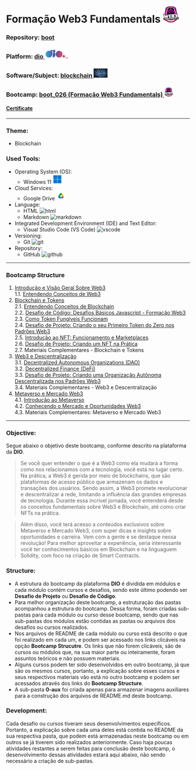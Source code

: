 # Formação Web3 Fundamentals   <img src="./0-aux/logo_boot.png" alt="boot_026" width="auto" height="45">

### Repository: [boot](../../../)   
### Platform: <a href="../../">dio   <img src="https://github.com/PedroHeeger/main/blob/main/0-aux/logos/plataforma/dio.jpeg" alt="dio" width="auto" height="25"></a>   
### Software/Subject: <a href="../">blockchain   <img src="https://github.com/PedroHeeger/main/blob/main/0-aux/logos/content/blockchain.jpg" alt="blockchain" width="auto" height="25"></a>
### Bootcamp: <a href="./">boot_026 (Formação Web3 Fundamentals)   <img src="./0-aux/logo_boot.png" alt="boot_026" width="auto" height="25"></a>

#### <a href="https://github.com/PedroHeeger/main/blob/main/cert_ti/03-conclu/blockchain/(24-09-03)_Cert_Formacao_Web3_Fundamentals_PH_DIO.pdf">Certificate</a>

---

### Theme:
- Blockchain

### Used Tools:
- Operating System (OS): 
  - Windows 11 <img src="https://github.com/PedroHeeger/main/blob/main/0-aux/logos/software/windows11.png" alt="windows11" width="auto" height="25">
- Cloud Services:
  - Google Drive <img src="https://github.com/PedroHeeger/main/blob/main/0-aux/logos/software/google_drive.png" alt="google_drive" width="auto" height="25">
- Language:
  - HTML   <img src="https://cdn.jsdelivr.net/gh/devicons/devicon/icons/html5/html5-original.svg" alt="html" width="auto" height="25">
  - Markdown   <img src="https://cdn.jsdelivr.net/gh/devicons/devicon/icons/markdown/markdown-original.svg" alt="markdown" width="auto" height="25">
- Integrated Development Environment (IDE) and Text Editor:
  - Visual Studio Code (VS Code)   <img src="https://cdn.jsdelivr.net/gh/devicons/devicon/icons/vscode/vscode-original.svg" alt="vscode" width="auto" height="25">
- Versioning: 
  - Git   <img src="https://cdn.jsdelivr.net/gh/devicons/devicon/icons/git/git-original.svg" alt="git" width="auto" height="25">
- Repository:
  - GitHub   <img src="https://cdn.jsdelivr.net/gh/devicons/devicon/icons/github/github-original.svg" alt="github" width="auto" height="25">

---

### Bootcamp Structure
1. [Introdução e Visão Geral Sobre Web3](./01-introducao_web3/)   
  1.1. [Entendendo Conceitos de Web3](https://github.com/PedroHeeger/boot/tree/main/dio/blockchain/boot_026/01-introducao_web3#item1.1)   
2. [Blockchain e Tokens](./02-blockchain_tokens/)   
  2.1. [Entendendo Conceitos de Blockchain](https://github.com/PedroHeeger/boot/tree/main/dio/blockchain/boot_026/02-blockchain_tokens#item2.1)   
  2.2. [Desafio de Código: Desafios Básicos Javascript - Formação Web3](https://github.com/PedroHeeger/boot/tree/main/dio/blockchain/boot_026/02-blockchain_tokens#item2.2)   
  2.3. [Como Token Fungíveis Funcionam](https://github.com/PedroHeeger/boot/tree/main/dio/blockchain/boot_026/02-blockchain_tokens#item2.3)   
  2.4. [Desafio de Projeto: Criando o seu Primeiro Token do Zero nos Padrões Web3](https://github.com/PedroHeeger/boot/tree/main/dio/blockchain/boot_026/02-blockchain_tokens#item2.4)   
  2.5. [Introdução ao NFT: Funcionamento e Marketplaces](https://github.com/PedroHeeger/boot/tree/main/dio/blockchain/boot_026/02-blockchain_tokens#item2.5)   
  2.6. [Desafio de Projeto: Criando um  NFT na Prática](https://github.com/PedroHeeger/boot/tree/main/dio/blockchain/boot_026/02-blockchain_tokens#item2.6)   
  2.7. Materiais Complementares - Blockchain e Tokens   
3. [Web3 e Descentralização](./03-web3_descentralizacao/)   
  3.1. [Decentralized Autonomous Organizations (DAO)](https://github.com/PedroHeeger/boot/tree/main/dio/blockchain/boot_026/03-web3_descentralizacao#item3.1)   
  3.2. [Decentralized Finance (DeFi)](https://github.com/PedroHeeger/boot/tree/main/dio/blockchain/boot_026/03-web3_descentralizacao#item3.2)   
  3.3. [Desafio de Projeto: Criando uma Organização Autônoma Descentralizada nos Padrões Web3](https://github.com/PedroHeeger/boot/tree/main/dio/blockchain/boot_026/03-web3_descentralizacao#item3.3)   
  3.4. Materiais Complementares - Web3 e Descentralização
4. [Metaverso e Mercado Web3](./04-metaverso_web3/)   
  4.1. [Introdução ao Metaverso](https://github.com/PedroHeeger/boot/tree/main/dio/blockchain/boot_026/04-metaverso_web3#item4.1)   
  4.2. [Conhecendo o Mercado e Oportunidades Web3](https://github.com/PedroHeeger/boot/tree/main/dio/blockchain/boot_026/04-metaverso_web3#item4.2)   
  4.3. Materiais Complementares: Metaverso e Mercado Web3  

---

### Objective:
Segue abaixo o objetivo deste bootcamp, conforme descrito na plataforma da **DIO**.
  
>Se você quer entender o que é a Web3 como ela mudará a forma como nos relacionamos com a tecnologia, você está no lugar certo. Na prática, a Web3 é gerida por meio de blockchains, que são plataformas de acesso público que armazenam os dados e transações dos usuários. Sendo assim, a Web3 promete revolucionar e descentralizar a rede, limitando a influência das grandes empresas de tecnologia. Durante essa incrível jornada, você entenderá desde os conceitos fundamentais sobre Web3 e Blockchain, até como criar NFTs na prática.

>Além disso, você terá acesso a conteúdos exclusivos sobre Metaverso e Mercado Web3, com super dicas e insights sobre oportunidades e carreira. Vem com a gente e se destaque nessa revolução! Para melhor aproveitar a experiência, seria interessante você ter conhecimentos básicos em Blockchain e na linguaguem Solidity, com foco na criação de Smart Contracts.

### Structure:
- A estrutura do bootcamp da plataforma **DIO** é dividida em módulos e cada módulo contém cursos e desafios, sendo este último podendo ser **Desafio de Projeto** ou **Desafio de Código**. 
- Para melhor organização deste bootcamp, a estruturação das pastas acompanhou a estrutura do bootcamp. Dessa forma, foram criadas sub-pastas para cada módulo ou curso desse bootcamp, sendo que nas sub-pastas dos módulos estão contidas as pastas ou arquivos dos desafios ou cursos realizados.
- Nos arquivos de README de cada módulo ou curso está descrito o que foi realizado em cada um, e podem ser acessado nos links clicáveis na opção **Bootcamp Strucutre**. Os links que não forem clicáveis, são de cursos ou módulos que, na sua maior parte ou inteiramente, foram assuntos teóricos e não possuem materiais.
- Alguns cursos podem ter sido desenvolvidos em outro bootcamp, já que são os mesmos cursos, portanto, a explicação sobre esses cursos e seus respectivos materiais vão está no outro bootcamp e podem ser acessados através dos links do **Bootcamp Structure**.
- A sub-pasta **0-aux** foi criada apenas para armazenar imagens auxiliares para a construção dos arquivos de README.md deste bootcamp.

### Development:
Cada desafio ou cursos tiveram seus desenvolvimentos específicos. Portanto, a explicação sobre cada uma deles está contida no README da sua respectiva pasta, que podem está armazenadas neste bootcamp ou em outros se já tiverem sido realizados anteriormente. Caso haja poucas atividades restantes a serem feitas para conclusão deste bootcamp, o desenvolvimento dessas atividades estará aqui abaixo, não sendo necessário a criação de sub-pastas.